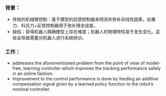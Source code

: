 ### 背景：

* 传统的机械臂控制：基于模型的前馈控制器来预测并弥补非线性因素，如重力、科氏力+反馈控制器用于弥补残余误差。
* 缺陷：获得机器人精确模型上存在难度；机器人的物理特性易于发生变化。这些会导致需要对机器人进行系统辨识。

### 工作：

* addresses the aforementioned problem from the point of view of model-free, learning controller which improves the tracking performance safely in an online fashion. 
* Improvement to the control performance is done by feeding an additive compensation signal given by a learned policy function to the robot’s nominal controller.



